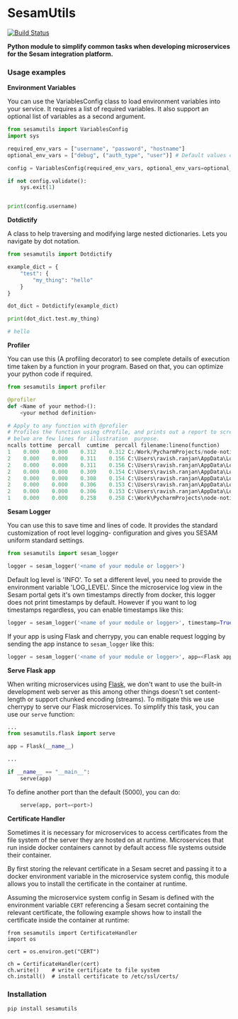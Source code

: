 # SesamUtils

[![Build Status](https://dev.azure.com/sesam-community/Community%20Python%20Packages/_apis/build/status/sesam-community.sesamutils?branchName=master)](https://dev.azure.com/sesam-community/Community%20Python%20Packages/_build/latest?definitionId=1&branchName=master)

**Python module to simplify common tasks when developing microservices for the Sesam integration platform.**


### Usage examples

**Environment Variables**

You can use the VariablesConfig class to load environment variables into your service. It requires a list of required variables. It also support an optional list of variables as a second argument.

```python
from sesamutils import VariablesConfig
import sys

required_env_vars = ["username", "password", "hostname"]
optional_env_vars = ["debug", ("auth_type", "user")] # Default values can be given to optional environment variables by the use of tuples

config = VariablesConfig(required_env_vars, optional_env_vars=optional_env_vars)

if not config.validate():
    sys.exit(1)


print(config.username)

```

**Dotdictify**

A class to help traversing and modifying large nested dictionaries. Lets you navigate by dot notation.

```python
from sesamutils import Dotdictify

example_dict = {
    "test": {
        "my_thing": "hello"
    }
}

dot_dict = Dotdictify(example_dict)

print(dot_dict.test.my_thing)

# hello

```
**Profiler**

 You can use this (A profiling decorator) to see complete details of execution time taken by a function in your program. 
 Based on that, you can optimize your python code if required.

```python
from sesamutils import profiler

@profiler
def <Name of your method>():
    <your method definition>

# Apply to any function with @profiler
# Profiles the function using cProfile, and prints out a report to screen.
# belwo are few lines for illustration  purpose.
ncalls tottime  percall  cumtime  percall filename:lineno(function)
1    0.000    0.000    0.312    0.312 C:/Work/PycharmProjects/node-notification-handler/service/notification-handler.py:143(get_node_members_and_roles)
2    0.000    0.000    0.311    0.156 C:\Users\ravish.ranjan\AppData\Local\Programs\Python\Python36\lib\site-packages\requests\sessions.py:537(get)
2    0.000    0.000    0.311    0.156 C:\Users\ravish.ranjan\AppData\Local\Programs\Python\Python36\lib\site-packages\requests\sessions.py:466(request)
2    0.000    0.000    0.309    0.154 C:\Users\ravish.ranjan\AppData\Local\Programs\Python\Python36\lib\site-packages\requests\sessions.py:617(send)
2    0.000    0.000    0.308    0.154 C:\Users\ravish.ranjan\AppData\Local\Programs\Python\Python36\lib\site-packages\requests\adapters.py:394(send)
2    0.000    0.000    0.306    0.153 C:\Users\ravish.ranjan\AppData\Local\Programs\Python\Python36\lib\site-packages\urllib3\connectionpool.py:446(urlopen)
2    0.000    0.000    0.306    0.153 C:\Users\ravish.ranjan\AppData\Local\Programs\Python\Python36\lib\site-packages\urllib3\connectionpool.py:319(_make_request)
1    0.000    0.000    0.258    0.258 C:\Work\PycharmProjects\node-notification-handler\service\portal.py:34(get_subscription_members)
```

**Sesam Logger**

 You can use this to save time and lines of code. It provides the standard customization of root level logging- 
 configuration and gives you SESAM uniform standard settings.

```python
from sesamutils import sesam_logger

logger = sesam_logger('<name of your module or logger>')
```

Default log level is 'INFO'. To set a different level, you need to provide the environment variable 'LOG_LEVEL'.
Since the microservice log view in the Sesam portal gets it's own timestamps directly from docker, this logger does not print timestamps by default.
However if you want to log timestamps regardless, you can enable timestamps like this:

```python
logger = sesam_logger('<name of your module or logger>', timestamp=True)
```

If your app is using Flask and cherrypy, you can enable request logging by sending the app instance to `sesam_logger` like this:

```python
logger = sesam_logger('<name of your module or logger>', app=<Flask app instance>)
```

**Serve Flask app**

When writing microservices using [Flask](), we don't want to use the built-in development web server as this among other things doesn't set content-length or support chunked encoding (streams).
To mitigate this we use cherrypy to serve our Flask microservices. To simplify this task, you can use our `serve` function:

```python
...
from sesamutils.flask import serve

app = Flask(__name__)

...

if __name__ == "__main__":
    serve(app)
```
To define another port than the default (5000), you can do:
```python
    serve(app, port=<port>)
```

**Certificate Handler**

Sometimes it is necessary for microservices to access certificates from
the file system of the server they are hosted on at runtime.
Microservices that run inside docker containers cannot by default
access file systems outside their container.

By first storing the relevant certificate in a Sesam secret and passing
it to a docker environment variable in the microservice system config,
this module allows you to install the certificate in the container at runtime.

Assuming the microservice system config in Sesam is defined with the
environment variable `CERT` referencing a Sesam secret containing the
relevant certificate, the following example shows how to install
the certificate inside the container at runtime:

```
from sesamutils import CertificateHandler
import os

cert = os.environ.get("CERT")

ch = CertificateHandler(cert)
ch.write()    # write certificate to file system
ch.install()  # install certificate to /etc/ssl/certs/
```

### Installation

```python
pip install sesamutils
```
